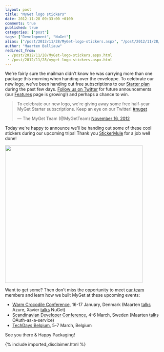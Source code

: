 ```yaml
---
layout: post
title: "MyGet logo stickers"
date: 2012-11-28 09:33:00 +0100
comments: true
published: true
categories: ["post"]
tags: ["Development", "NuGet"]
alias: ["/post/2012/11/28/MyGet-logo-stickers.aspx", "/post/2012/11/28/myget-logo-stickers.aspx"]
author: "Maarten Balliauw"
redirect_from:
 - /post/2012/11/28/MyGet-logo-stickers.aspx.html
 - /post/2012/11/28/myget-logo-stickers.aspx.html
---
```


<p>We're fairly sure the mailman didn't know he was carrying more than one package this morning when handing over the enveloppe. To celebrate our new logo, we've been handing out free subscriptions to our <a href="http://www.myget.org/plans" target="_blank">Starter plan</a> during the past few days. <a title="Follow the MyGet Team on Twitter" href="http://twitter.com/mygetteam" target="_blank">Follow us on Twitter</a> for future announcements (our <a href="http://www.myget.org/Home/Features" target="_blank">Features</a> page is growing!) and perhaps a chance to win.</p>
<blockquote class="twitter-tweet">
<p>To celebrate our new logo, we're giving away some free half-year MyGet Starter subscriptions. Keep an eye on our Twitter! <a href="https://twitter.com/search/%23nuget">#nuget</a></p>
&mdash; The MyGet Team (@MyGetTeam) <a href="https://twitter.com/MyGetTeam/status/269460651120926722" data-datetime="2012-11-16T15:23:20+00:00">November 16, 2012</a>
</blockquote>

<script charset="utf-8" type="text/javascript" src="//platform.twitter.com/widgets.js"></script>
<p>Today we're happy to announce we'll be handing out some of these cool stickers during our upcoming trips!&nbsp;Thank you&nbsp;<a href="http://www.stickermule.com/unlock?ref_id=0922519601" target="_blank">StickerMule</a>&nbsp;for a job well done!</p>
<p><img style="float: none;" src="/images//2012/11/myget+stickers.jpg" alt="" width="450" /></p>
<p>Want to get some? Then don't miss the opportunity to meet <a href="http://www.myget.org/Home/Team" target="_blank">our team</a> members and learn how we built MyGet at these upcoming events:</p>
<ul>
<li><a href="http://warmcrocconf.net/" target="_blank">Warm Crocodile Conference</a>, 16-17 January, Denmark (Maarten <a href="http://warmcrocconf.net/Maarten.aspx" target="_blank">talks</a> Azure, Xavier <a href="http://warmcrocconf.net/xavier.aspx" target="_blank">talks</a> NuGet)</li>
<li><a href="http://www.scandevconf.se/" target="_blank">Scandinavian Developer Conference</a>, 4-6 March, Sweden (Maarten <a href="http://www.scandevconf.se/2013/conference/speakers/maarten-balliauw/" target="_blank">talks</a> OAuth-as-a-service)</li>
<li><a href="http://www.microsoft.com/belux/techdays/2012/Home.aspx" target="_blank">TechDays Belgium</a>, 5-7 March, Belgium</li>
</ul>
<div>See you there &amp; Happy Packaging!</div>
{% include imported_disclaimer.html %}
